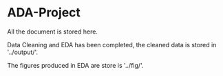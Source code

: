 # ADA-Project

All the document is stored here.

Data Cleaning and EDA has been completed, the cleaned data is stored in '../output/'.

The figures produced in EDA are store is '../fig/'.